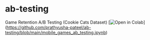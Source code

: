 # ab-testing
Game Retention A/B Testing (Cookie Cats Dataset)
[![Open in Colab](https://colab.research.google.com/assets/colab-badge.svg)]
(https://github.com/prathyusha-pateel/ab-testing/blob/main/mobile_games_ab_testing.ipynb)
